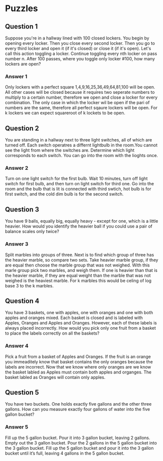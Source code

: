 # Puzzles

## Question 1
Suppose you're in a hallway lined with 100 closed lockers. You begin by opening every locker. Then you close every second locker. Then you go to every third locker and open it (if it's closed) or close it (if it's open). Let's call this action toggling a locker. Continue toggling every nth locker on pass number n. After 100 passes, where you toggle only locker #100, how many lockers are open?

### Answer 1
Only lockers with a perfect square 1,4,9,16,25,36,49,64,81,100 will be open. All other cases will be closed because it requires two seperate numbers to multiply to a certain number, therefore we open and close a locker for every combination. The only case in which the locker wil be open if the pari of numbers are the same, therefore all perfect sqaure lockers will be open. For k lockers we can expect squareroot of k lockets to be open.


## Question 2
You are standing in a hallway next to three light switches, all of which are turned off. Each switch operatres a differnt lightbulb in the room.You cannot see the light from where the switches are. Determine which light corresponds to each switch. You can go into the room with the lioghts once.

### Answer 2
Turn on one light switch for the first bulb. Wait 10 minutes, turn off light switch for first bulb, and then turn on light switch for third one. Go into the room and the bulb that is lit is connected with third swtich, hot bulb is for first switch, and the cold dim bulb is for the second switch.

## Question 3
You have 9 balls, equally big, equally heavy - except for one, which is a little heavier. How would you identify the heavier ball if you could use a pair of balance scales only twice?

### Answer 3
Split marbles into groups of three. Next is to find which group of three has the heavier marble, so compare two sets. Take heavier marble group, if they are equal then choose the marble group that was not weighed. With this marle group pick two marbles, and weigh them. If one is heavier than that is the heavier marble, if they are equal weight than the marble that was not weighed is the heaviest marble. For k marbles this would be celing of log base 3 to the k marbles.

## Question 4
You have 3 baskets, one with apples, one with oranges and one with both apples and oranges mixed. Each basket is closed and is labeled with Apples, Oranges and Apples and Oranges. However, each of these labels is always placed incorrectly. How would you pick only one fruit from a basket to place the labels correctly on all the baskets?

### Answer 4
Pick a fruit from a basket of Apples and Oranges. If the fruit is an orange you immeaditely know that basket contains the only oranges because the labels are incorrect. Now that we know where only oranges are we know the basket labled as Apples must contain both apples and organges. The basket labled as Oranges will contain only apples.

## Question 5
You have two buckets. One holds exactly five gallons and the other three gallons. How can you measure exactly four gallons of water into the five gallon bucket?

### Answer 5
Fill up the 5 gallon bucket. Pour it into 3 gallon bucket, leaving 2 gallons. Empty out the 3 gallon bucket. Pour the 2 gallons in the 5 gallon bucket into the 3 gallon bucket. Fill up the 5 gallon bucket and pour it into the 3 gallon bucket until it’s full, leaving 4 gallons in the 5 gallon bucket.